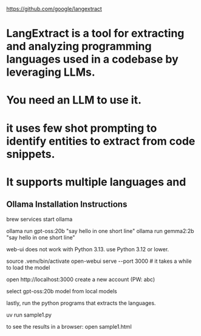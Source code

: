 https://github.com/google/langextract

# LangExtract is a tool for extracting and analyzing programming languages used in a codebase by leveraging LLMs.

# You need an LLM to use it.

# it uses few shot prompting to identify entities to extract from code snippets.

# It supports multiple languages and

## Ollama Installation Instructions

brew services start ollama

ollama run gpt-oss:20b "say hello in one short line"
ollama run gemma2:2b "say hello in one short line"


web-ui does not work with Python 3.13. use Python 3.12 or lower.

source .venv/bin/activate
open-webui serve --port 3000 # it takes a while to load the model

open http://localhost:3000
create a new account (PW: abc)

select gpt-oss:20b model from local models

lastly, run the python programs that extracts the languages.

uv run sample1.py

to see the results in a browser:
open sample1.html